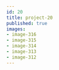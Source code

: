 ```yaml
---
id: 20
title: project-20
published: true
images:
- image-316
- image-315
- image-314
- image-313
- image-312
---
```

